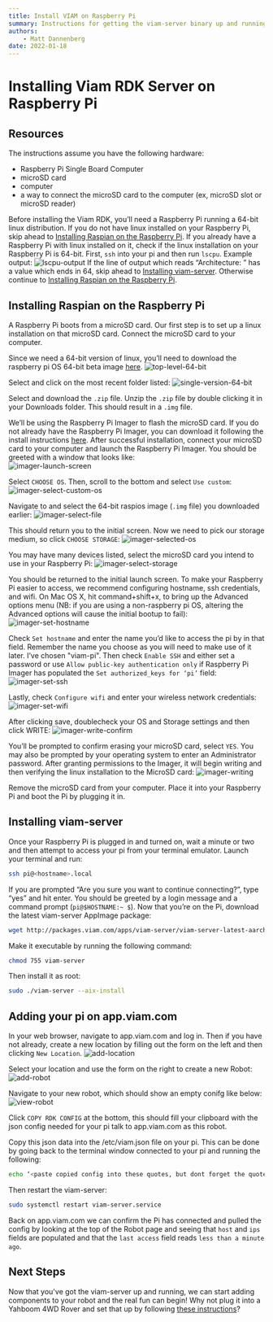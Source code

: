 ```yaml
---
title: Install VIAM on Raspberry Pi
summary: Instructions for getting the viam-server binary up and running on a fresh Raspberry Pi.
authors:
    - Matt Dannenberg
date: 2022-01-18
---
```

# Installing Viam RDK Server on Raspberry Pi


## Resources

The instructions assume you have the following hardware:

* Raspberry Pi Single Board Computer
* microSD card
* computer
* a way to connect the microSD card to the computer (ex, microSD slot or microSD reader)

Before installing the Viam RDK, you’ll need a Raspberry Pi running a 64-bit linux distribution. If you do not have linux installed on your Raspberry Pi, skip ahead to [Installing Raspian on the Raspberry Pi](install-on-pi.md#installing-raspian-on-the-raspberry-pi). If you already have a Raspberry Pi with linux installed on it, check if the linux installation on your Raspberry Pi is 64-bit. First, `ssh` into your pi and then run `lscpu`. Example output:
![lscpu-output](img/lscpu-output.png)
If the line of output which reads “Architecture:     <value>” has a value which ends in 64, skip ahead to [Installing viam-server](install-on-pi.md#installing-viam-server). Otherwise continue to [Installing Raspian on the Raspberry Pi](install-on-pi.md#installing-raspian-on-the-raspberry-pi).

## Installing Raspian on the Raspberry Pi
A Raspberry Pi boots from a microSD card. Our first step is to set up a linux installation on that microSD card. Connect the microSD card to your computer.

Since we need a 64-bit version of linux, you’ll need to download the raspberry pi OS 64-bit beta image [here](https://downloads.raspberrypi.org/raspios_lite_arm64/images/).
![top-level-64-bit](img/top-level-64-bit.png)

Select and click on the most recent folder listed:
![single-version-64-bit](img/single-version-64-bit.png)

Select and download the `.zip` file. Unzip the `.zip` file by double clicking it in your Downloads folder. This should result in a `.img` file.

We’ll be using the Raspberry Pi Imager to flash the microSD card. If you do not already have the Raspberry Pi Imager, you can download it following the install instructions [here](https://www.raspberrypi.com/software/). After successful installation, connect your microSD card to your computer and launch the Raspberry Pi Imager. You should be greeted with a window that looks like:  
![imager-launch-screen](img/imager-launch-screen.png)

Select `CHOOSE OS`. Then, scroll to the bottom and select `Use custom`:
![imager-select-custom-os](img/imager-select-custom-os.png)

Navigate to and select the 64-bit raspios image (`.img` file) you downloaded earlier:
![imager-select-file](img/imager-select-file.png)

This should return you to the initial screen. Now we need to pick our storage medium, so click `CHOOSE STORAGE`:
![imager-selected-os](img/imager-selected-os.png)

You may have many devices listed, select the microSD card you intend to use in your Raspberry Pi:
![imager-select-storage](img/imager-select-storage.png)

You should be returned to the initial launch screen. To make your Raspberry Pi easier to access, we recommend configuring hostname, ssh credentials, and wifi. On Mac OS X, hit command+shift+x, to bring up the Advanced options menu (NB: if you are using a non-raspberry pi OS, altering the Advanced options will cause the initial bootup to fail):
![imager-set-hostname](img/imager-set-hostname.png)

Check `Set hostname` and enter the name you’d like to access the pi by in that field. Remember the name you choose as you will need to make use of it later. I’ve chosen "viam-pi". Then check `Enable SSH` and either set a password or use `Allow public-key authentication only` if Raspberry Pi Imager has populated the `Set authorized_keys for ‘pi’` field:
![imager-set-ssh](img/imager-set-ssh.png)

Lastly, check `Configure wifi` and enter your wireless network credentials:
![imager-set-wifi](img/imager-set-wifi.png)

After clicking save, doublecheck your OS and Storage settings and then click WRITE:
![imager-write-confirm](img/imager-write-confirm.png)

You’ll be prompted to confirm erasing your microSD card, select `YES`. You may also be prompted by your operating system to enter an Administrator password. After granting permissions to the Imager, it will begin writing and then verifying the linux installation to the MicroSD card:
![imager-writing](img/imager-writing.png)

Remove the microSD card from your computer. Place it into your Raspberry Pi and boot the Pi by plugging it in.

## Installing viam-server

Once your Raspberry Pi is plugged in and turned on, wait a minute or two and then attempt to access your pi from your terminal emulator. Launch your terminal and run:
```bash
ssh pi@<hostname>.local
```

If you are prompted “Are you sure you want to continue connecting?”, type “yes” and hit enter. You should be greeted by a login message and a command prompt (`pi@$HOSTNAME:~ $`). Now that you’re on the Pi, download the latest viam-server AppImage package: 
```bash
wget http://packages.viam.com/apps/viam-server/viam-server-latest-aarch64.AppImage -O viam-server
```

Make it executable by running the following command:
```bash
chmod 755 viam-server
```

Then install it as root:
```bash
sudo ./viam-server --aix-install
```

## Adding your pi on app.viam.com

In your web browser, navigate to app.viam.com and log in. Then if you have not already, create a new location by filling out the form on the left  and then clicking `New Location`.
![add-location](img/add-location.png)

Select your location and use the form on the right to create a new Robot:
![add-robot](img/add-robot.png)

Navigate to your new robot, which should show an empty conifg like below:
![view-robot](img/view-robot.png)

Click `COPY RDK CONFIG` at the bottom, this should fill your clipboard with the json config needed for your pi talk to app.viam.com as this robot.

Copy this json data into the /etc/viam.json file on your pi. This can be done by going back to the terminal window connected to your pi and running the following: 
```bash
echo ‘<paste copied config into these quotes, but dont forget the quotes themselves>’ | sudo tee /etc/viam.json
```

Then restart the viam-server:
```bash
sudo systemctl restart viam-server.service
```

Back on app.viam.com we can confirm the Pi has connected and pulled the config by looking at the top of the Robot page and seeing that `host` and `ips` fields are populated and that the `last access` field reads `less than a minute ago`.

## Next Steps
Now that you've got the viam-server up and running, we can start adding components to your robot and the real fun can begin!
Why not plug it into a Yahboom 4WD Rover and set that up by following [these instructions](yahboom-rover.md)?
